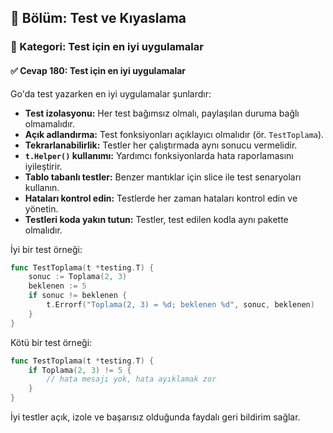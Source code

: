 ## 📘 Bölüm: Test ve Kıyaslama  
### 🔹 Kategori: Test için en iyi uygulamalar  
#### ✅ Cevap 180: Test için en iyi uygulamalar

Go'da test yazarken en iyi uygulamalar şunlardır:

- **Test izolasyonu:** Her test bağımsız olmalı, paylaşılan duruma bağlı olmamalıdır.
- **Açık adlandırma:** Test fonksiyonları açıklayıcı olmalıdır (ör. `TestToplama`).
- **Tekrarlanabilirlik:** Testler her çalıştırmada aynı sonucu vermelidir.
- **`t.Helper()` kullanımı:** Yardımcı fonksiyonlarda hata raporlamasını iyileştirir.
- **Tablo tabanlı testler:** Benzer mantıklar için slice ile test senaryoları kullanın.
- **Hataları kontrol edin:** Testlerde her zaman hataları kontrol edin ve yönetin.
- **Testleri koda yakın tutun:** Testler, test edilen kodla aynı pakette olmalıdır.

İyi bir test örneği:

```go
func TestToplama(t *testing.T) {
    sonuc := Toplama(2, 3)
    beklenen := 5
    if sonuc != beklenen {
        t.Errorf("Toplama(2, 3) = %d; beklenen %d", sonuc, beklenen)
    }
}
```

Kötü bir test örneği:

```go
func TestToplama(t *testing.T) {
    if Toplama(2, 3) != 5 {
        // hata mesajı yok, hata ayıklamak zor
    }
}
```

İyi testler açık, izole ve başarısız olduğunda faydalı geri bildirim sağlar.
